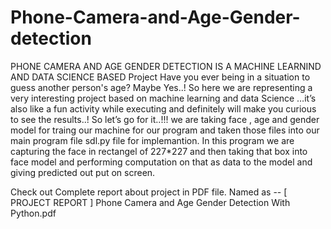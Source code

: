 # Phone-Camera-and-Age-Gender-detection
PHONE CAMERA AND AGE GENDER DETECTION IS A MACHINE LEARNIND AND DATA SCIENCE BASED Project Have you ever being in a situation to guess another person's age? Maybe Yes..! So here we are representing a very interesting project based on machine learning and data Science …it’s also like a fun activity while executing and definitely will make you curious to see the results..! So let’s go for it..!!! we are taking face , age and gender model for traing our machine for our program and taken those files into our main program file sdl.py file for implemantion. In this program we are capturing the face in rectangel of 227*227 and then taking that box into face model and performing computation on that as data to the model and giving predicted out put on screen.

Check out Complete report about project in PDF file.
Named as -- [ PROJECT REPORT ] Phone Camera and Age Gender Detection With Python.pdf
